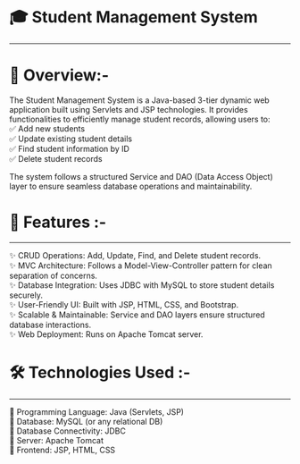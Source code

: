 # 🎓 Student Management System
---
# 📌 Overview:-
The Student Management System is a Java-based 3-tier dynamic web application built using Servlets and JSP technologies. It provides functionalities to efficiently manage student records, allowing users to: <br>
✅ Add new students <br>
✅ Update existing student details <br>
✅ Find student information by ID <br>
✅ Delete student records <br>

The system follows a structured Service and DAO (Data Access Object) layer to ensure seamless database operations and maintainability. <br>

# 🚀 Features :-
---
✨ CRUD Operations: Add, Update, Find, and Delete student records. <br>
✨ MVC Architecture: Follows a Model-View-Controller pattern for clean separation of concerns. <br>
✨ Database Integration: Uses JDBC with MySQL to store student details securely. <br>
✨ User-Friendly UI: Built with JSP, HTML, CSS, and Bootstrap. <br>
✨ Scalable & Maintainable: Service and DAO layers ensure structured database interactions. <br>
✨ Web Deployment: Runs on Apache Tomcat server. <br>

# 🛠️ Technologies Used :-
---
🔹 Programming Language: Java (Servlets, JSP) <br>
🔹 Database: MySQL (or any relational DB) <br>
🔹 Database Connectivity: JDBC <br>
🔹 Server: Apache Tomcat <br>
🔹 Frontend: JSP, HTML, CSS <br>
